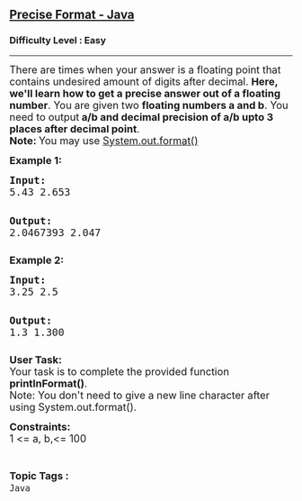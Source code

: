 <h2><a href="https://www.geeksforgeeks.org/problems/precise-fomat-java/1?utm_source=geeksforgeeks&utm_medium=article_practice_tab&utm_campaign=article_practice_tab">Precise Format - Java</a></h2><h3>Difficulty Level : Easy</h3><hr><div class="problems_problem_content__Xm_eO"><p><span style="font-size: 18px;">There are times when your answer is a floating point that contains undesired amount of digits after decimal. <strong>Here, we'll learn how to get a precise answer out of a floating number</strong>. You are given two <strong>floating numbers a and b</strong>. You need to output<strong> a/b and decimal precision of a/b upto 3 places after decimal point</strong>.<br><strong>Note: </strong>You may use <a href="https://www.geeksforgeeks.org/formatted-output-in-java/">System.out.format()</a></span></p>
<p><strong><span style="font-size: 18px;">Example 1:</span></strong></p>
<pre><span style="font-size: 18px;"><strong>Input:</strong>
5.43 2.653</span>

<span style="font-size: 18px;"><strong>Output:</strong></span>
<span style="font-size: 18px;">2.0467393 2.047</span></pre>
<p><strong><span style="font-size: 18px;">Example 2:</span></strong></p>
<pre><span style="font-size: 18px;"><strong>Input:</strong>
3.25 2.5</span>

<span style="font-size: 18px;"><strong>Output:</strong></span>
<span style="font-size: 18px;">1.3 1.300</span></pre>
<p><span style="font-size: 18px;"><strong>User Task: </strong><br>Your task is to complete the provided function <strong>printInFormat()</strong>.<br>Note: You don't need to give a new line character after using System.out.format().</span></p>
<p><span style="font-size: 18px;"><strong>Constraints:</strong><br>1 &lt;= a, b,&lt;= 100</span></p></div><br><p><span style=font-size:18px><strong>Topic Tags : </strong><br><code>Java</code>&nbsp;